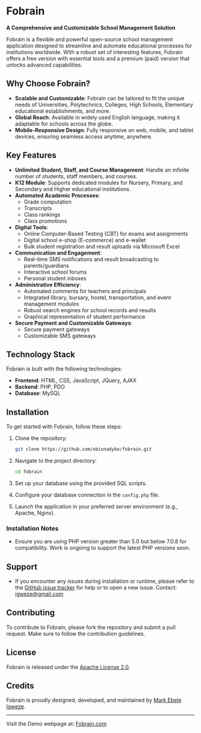 # Fobrain 

**A Comprehensive and Customizable School Management Solution**

Fobrain is a flexible and powerful open-source school management application designed to streamline and automate educational processes for institutions worldwide. With a robust set of interesting features, Fobrain offers a free version with essential tools and a premium (paid) version that unlocks advanced capabilities.

## Why Choose Fobrain?

- **Scalable and Customizable**: Fobrain can be tailored to fit the unique needs of Universities, Polytechnics, Colleges, High Schools, Elementary educational establishments, and more.
- **Global Reach**: Available in widely used English language, making it adaptable for schools across the globe.
- **Mobile-Responsive Design**: Fully responsive on web, mobile, and tablet devices, ensuring seamless access anytime, anywhere.

## Key Features

- **Unlimited Student, Staff, and Course Management**: Handle an infinite number of students, staff members, and courses.
- **K12 Module**: Supports dedicated modules for Nursery, Primary, and Secondary and Higher educational institutions.
- **Automated Academic Processes**:
  - Grade computation
  - Transcripts
  - Class rankings
  - Class promotions
- **Digital Tools**:
  - Online Computer-Based Testing (CBT) for exams and assignments
  - Digital school e-shop (E-commerce) and e-wallet
  - Bulk student registration and result uploads via Microsoft Excel
- **Communication and Engagement**:
  - Real-time SMS notifications and result broadcasting to parents/guardians
  - Interactive school forums
  - Personal student inboxes
- **Administrative Efficiency**:
  - Automated comments for teachers and principals
  - Integrated library, bursary, hostel, transportation, and event management modules
  - Robust search engines for school records and results
  - Graphical representation of student performance
- **Secure Payment and Customizable Gateways**:
  - Secure payment gateways
  - Customizable SMS gateways

## Technology Stack

Fobrain is built with the following technologies:

- **Frontend**: HTML, CSS, JavaScript, JQuery, AJAX
- **Backend**: PHP, PDO
- **Database**: MySQL

## Installation

To get started with Fobrain, follow these steps:

1. Clone the repository:
    ```bash
    git clone https://github.com/obinnadyke/fobrain.git
    ```

2. Navigate to the project directory:
    ```bash
    cd fobrain
    ``` 

3. Set up your database using the provided SQL scripts.

4. Configure your database connection in the `config.php` file.

5. Launch the application in your preferred server environment (e.g., Apache, Nginx). 

### Installation Notes

- Ensure you are using PHP version greater than 5.0 but below 7.0.8 for compatibility. Work is ongoing to support the latest PHP versions soon. 

## Support
- If you encounter any issues during installation or runtime, please refer to the [GitHub issue tracker](https://github.com/igweze/wizgrade/issues) for help or to open a new issue. Contact: igweze@gmail.com

## Contributing

To contribute to Fobrain, please fork the repository and submit a pull request. Make sure to follow the contribution guidelines.

## License

Fobrain is released under the [Apache License 2.0](LICENSE).

## Credits

Fobrain is proudly designed, developed, and maintained by [Mark Ebele Igweze](https://github.com/igweze/wizgrade).


---

Visit the Demo webpage at: [Fobrain.com](https://www.fobrain.com) 


